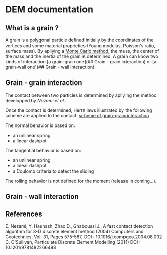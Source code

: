# DEM documentation

## What is a grain ?

A grain is a polygonal particle defined initially by the coordinates of the vertices and some material proprieties (Young modulus, Poisson's ratio, surface mass). By apllying a [Monte Carlo method](https://en.wikipedia.org/wiki/Monte_Carlo_method), the mass, the center of the mass and the inertia of the grain is determined.
A grain can know two kinds of interaction [a grain-grain one](## Grain - grain interaction) or [a grain-wall one](## Grain - wall interaction).

## Grain - grain interaction

The contact between two particles is determined by apllying the method developped by <i>Nezami et al.</i>.

Once the contact is determined, Hertz laws illustrated by the following scheme are applied to the contact.
[scheme of grain-grain interaction](../image/DEM_Modele)

The normal behavior is based on:
  - an unlinear spring  
  - a linear dashpot

The tangential behavior is based on:
  - an unlinear spring
  - a linear dashpot
  - a Coulomb criteria to detect the sliding

The rolling behavior is not defined for the moment (release in coming...).

## Grain - wall interaction

## References

E. Nezami, Y. Hashash, Zhao D., Ghaboussi J., A fast contact detection algorithm for 3-D discrete element method (2004) Computers and Geotechnics, Vol. 31, Pages 575-587, DOI : 10.1016/j.compgeo.2004.08.002
C. O'Sullivan, Particulate Discrete Element Modelling (2011) DOI : 10.1201/9781482266498
